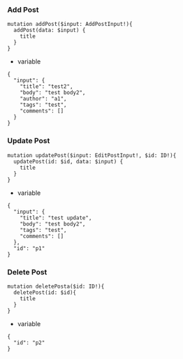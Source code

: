 ### Add Post
```
mutation addPost($input: AddPostInput!){
  addPost(data: $input) {
    title
  }
}
```
- variable
```
{
  "input": {
    "title": "test2",
    "body": "test body2",
    "author": "a1",
    "tags": "test",
    "comments": []
  }
}
```


### Update Post
```
mutation updatePost($input: EditPostInput!, $id: ID!){
  updatePost(id: $id, data: $input) {
    title
  }
}
```
- variable
```
{
  "input": {
    "title": "test update",
    "body": "test body2",
    "tags": "test",
    "comments": []
  },
  "id": "p1"
}
```

### Delete Post
```
mutation deletePosta($id: ID!){
  deletePost(id: $id){
    title
  }
}
```
- variable
```
{
  "id": "p2"
}

```